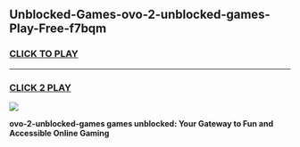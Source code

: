 
## Unblocked-Games-ovo-2-unblocked-games-Play-Free-f7bqm
<h3>
<a href="https://premium76.site?title=ovo-2-unblocked-games&ref=20A">CLICK TO PLAY</a></h3>
<hr>

<h3>
<a href="https://premium76.site?title=ovo-2-unblocked-games&ref=20A">CLICK 2 PLAY</a>
  
</h3>

<a href="https://premium76.site?title=ovo-2-unblocked-games&ref=20A"><img src="https://clearcache.store/games.png"></a>


**ovo-2-unblocked-games games unblocked: Your Gateway to Fun and Accessible Online Gaming**
